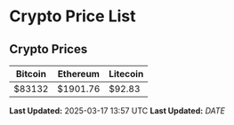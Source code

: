 # Crypto Price List

## Crypto Prices
| Bitcoin | Ethereum | Litecoin |
| ------- | -------- | -------- |
| $83132 | $1901.76 | $92.83 |
**Last Updated:** 2025-03-17 13:57 UTC
**Last Updated:** $DATE$
